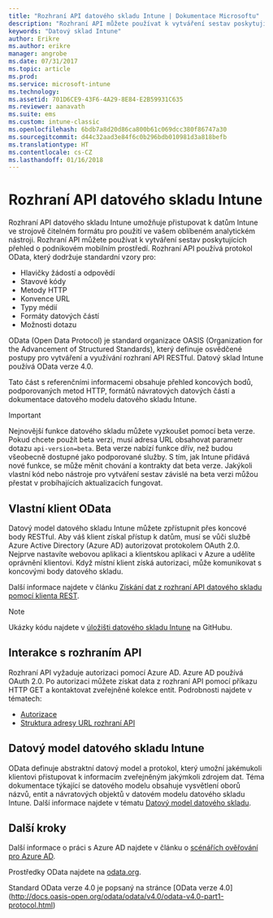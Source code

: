 ```yaml
---
title: "Rozhraní API datového skladu Intune | Dokumentace Microsoftu"
description: "Rozhraní API můžete používat k vytváření sestav poskytujících přehled o podnikovém mobilním prostředí."
keywords: "Datový sklad Intune"
author: Erikre
ms.author: erikre
manager: angrobe
ms.date: 07/31/2017
ms.topic: article
ms.prod: 
ms.service: microsoft-intune
ms.technology: 
ms.assetid: 701D6CE9-43F6-4A29-8E84-E2B59931C635
ms.reviewer: aanavath
ms.suite: ems
ms.custom: intune-classic
ms.openlocfilehash: 6bdb7a8d20d86ca800b61c069dcc380f86747a30
ms.sourcegitcommit: d44c32aad3e84f6c0b296bdb010981d3a818befb
ms.translationtype: HT
ms.contentlocale: cs-CZ
ms.lasthandoff: 01/16/2018
---
```

#  <a name="intune-data-warehouse-api"></a>Rozhraní API datového skladu Intune

Rozhraní API datového skladu Intune umožňuje přistupovat k datům Intune ve strojově čitelném formátu pro použití ve vašem oblíbeném analytickém nástroji. Rozhraní API můžete používat k vytváření sestav poskytujících přehled o podnikovém mobilním prostředí. Rozhraní API používá protokol OData, který dodržuje standardní vzory pro:

  -   Hlavičky žádostí a odpovědí
  -   Stavové kódy
  -   Metody HTTP
  -   Konvence URL
  -   Typy médií
  -   Formáty datových částí
  -   Možnosti dotazu

OData (Open Data Protocol) je standard organizace OASIS (Organization for the Advancement of Structured Standards), který definuje osvědčené postupy pro vytváření a využívání rozhraní API RESTful. Datový sklad Intune používá OData verze 4.0.

Tato část s referenčními informacemi obsahuje přehled koncových bodů, podporovaných metod HTTP, formátů návratových datových částí a dokumentace datového modelu datového skladu Intune.

> [!Important]  
> Nejnovější funkce datového skladu můžete vyzkoušet pomocí beta verze. Pokud chcete použít beta verzi, musí adresa URL obsahovat parametr dotazu `api-version=beta`. Beta verze nabízí funkce dřív, než budou všeobecně dostupné jako podporované služby. S tím, jak Intune přidává nové funkce, se může měnit chování a kontrakty dat beta verze. Jakýkoli vlastní kód nebo nástroje pro vytváření sestav závislé na beta verzi můžou přestat v probíhajících aktualizacích fungovat. <!--If you experience problems with the beta service, follow [link to feedback process]() to report the issue or provide feedback.-->

## <a name="odata-custom-client"></a>Vlastní klient OData

Datový model datového skladu Intune můžete zpřístupnit přes koncové body RESTful. Aby váš klient získal přístup k datům, musí se vůči službě Azure Active Directory (Azure AD) autorizovat protokolem OAuth 2.0. Nejprve nastavíte webovou aplikaci a klientskou aplikaci v Azure a udělíte oprávnění klientovi. Když místní klient získá autorizaci, může komunikovat s koncovými body datového skladu.

Další informace najdete v článku [Získání dat z rozhraní API datového skladu pomocí klienta REST](reports-proc-data-rest.md).

> [!Note]  
> Ukázky kódu najdete v [úložišti datového skladu Intune](https://github.com/Microsoft/Intune-Data-Warehouse) na GitHubu.

## <a name="interacting-with-the-api"></a>Interakce s rozhraním API

Rozhraní API vyžaduje autorizaci pomocí Azure AD. Azure AD používá OAuth 2.0. Po autorizaci můžete získat data z rozhraní API pomocí příkazu HTTP GET a kontaktovat zveřejněné kolekce entit. Podrobnosti najdete v tématech:

 -  [Autorizace](reports-api-url.md)
 -  [Struktura adresy URL rozhraní API](reports-api-url.md)

## <a name="intune-data-warehouse-data-model"></a>Datový model datového skladu Intune

OData definuje abstraktní datový model a protokol, který umožní jakémukoli klientovi přistupovat k informacím zveřejněným jakýmkoli zdrojem dat. Téma dokumentace týkající se datového modelu obsahuje vysvětlení oborů názvů, entit a návratových objektů v datovém modelu datového skladu Intune. Další informace najdete v tématu [Datový model datového skladu](reports-ref-data-model.md).

## <a name="next-steps"></a>Další kroky

Další informace o práci s Azure AD najdete v článku o [scénářích ověřování pro Azure AD](https://docs.microsoft.com/azure/active-directory/develop/active-directory-authentication-scenarios).

Prostředky OData najdete na [odata.org](http://www.odata.org).
  
Standard OData verze 4.0 je popsaný na stránce [OData verze 4.0] (http://docs.oasis-open.org/odata/odata/v4.0/odata-v4.0-part1-protocol.html)  
